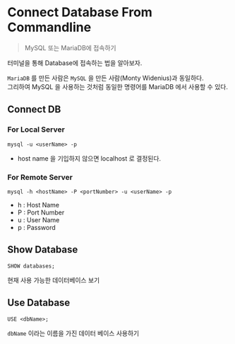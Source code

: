 # Connect Database From Commandline
> MySQL 또는 MariaDB에 접속하기  

터미널을 통해 Database에 접속하는 법을 알아보자.  

```MariaDB``` 를 만든 사람은 ```MySQL``` 을 만든 사람(Monty Widenius)과 동일하다.  
그리하여 MySQL 을 사용하는 것처럼 동일한 명령어를 MariaDB 에서 사용할 수 있다.

## Connect DB
### For Local Server
```
mysql -u <userName> -p
```
* host name 을 기입하지 않으면 localhost 로 결정된다.

### For Remote Server
```
mysql -h <hostName> -P <portNumber> -u <userName> -p
```
* h : Host Name
* P : Port Number 
* u : User Name
* p : Password


## Show Database
```
SHOW databases;
```
현재 사용 가능한 데이터베이스 보기

## Use Database
```
USE <dbName>;
```
```dbName``` 이라는 이름을 가진 데이터 베이스 사용하기
